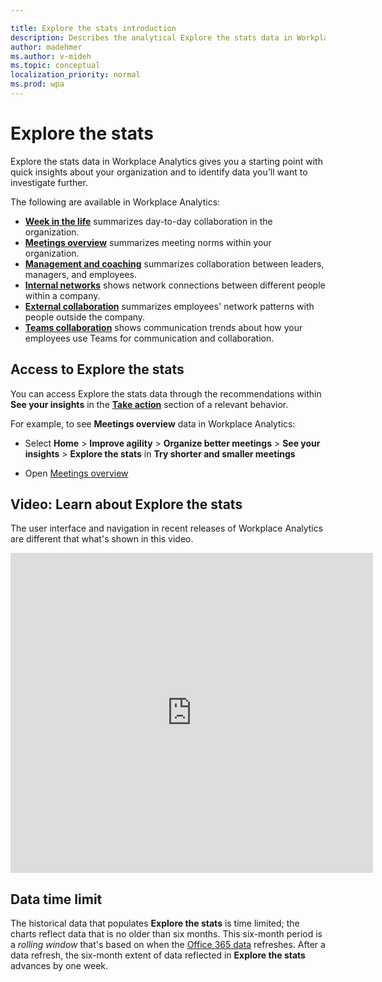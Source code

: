 ```yaml
---

title: Explore the stats introduction
description: Describes the analytical Explore the stats data in Workplace Analytics
author: madehmer
ms.author: v-mideh
ms.topic: conceptual
localization_priority: normal 
ms.prod: wpa
---
```


# Explore the stats

Explore the stats data in Workplace Analytics gives you a starting point with quick insights about your organization and to identify data you'll want to investigate further.

The following are available in Workplace Analytics:

* [**Week in the life**](../use/explore-metrics-week-in-the-life.md) summarizes day-to-day collaboration in the organization.
* [**Meetings overview**](../use/explore-metrics-meetings-overview.md) summarizes meeting norms within your organization.
* [**Management and coaching**](../use/explore-metrics-management-and-coaching.md) summarizes collaboration between leaders, managers, and employees.
* [**Internal networks**](../use/explore-metrics-internal-networks.md) shows network connections between different people within a company.
* [**External collaboration**](../use/explore-metrics-external-collaboration.md) summarizes employees' network patterns with people outside the company.
* [**Teams collaboration**](../use/explore-metrics-teams.md) shows communication trends about how your employees use Teams for communication and collaboration.

## Access to Explore the stats

You can access Explore the stats data through the recommendations within **See your insights** in the [**Take action**](insights.md#take-action) section of a relevant behavior.

For example, to see **Meetings overview** data in Workplace Analytics:

* Select **Home** > **Improve agility** > **Organize better meetings** > **See your insights** > **Explore the stats** in **Try shorter and smaller meetings**

* Open [Meetings overview](https://workplaceanalytics.office.com/Home/Agility/MeetingsOverview)

## Video: Learn about Explore the stats

<!-- FOR THIS VIDEO LINK, VERIFY THE EMBED/SCREEN SETTINGS. 
WE USE THE FOLLOWING ONES IN OTHER PLACES: 
<iframe allowfullscreen="" mozallowfullscreen="" webkitallowfullscreen=""></iframe>-->
The user interface and navigation in recent releases of Workplace Analytics are different that what's shown in this video.

<iframe width="580" height="512" src="https://player.vimeo.com/video/434890563" frameborder="0" allow="autoplay; fullscreen" allowfullscreen></iframe>

## Data time limit

The historical data that populates **Explore the stats** is time limited; the charts reflect data that is no older than six months. This six-month period is a _rolling window_ that's based on when the [Office 365 data](../use/office-365-data.md) refreshes. After a data refresh, the six-month extent of data reflected in **Explore the stats** advances by one week.
